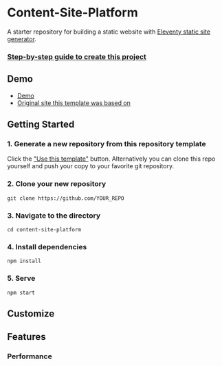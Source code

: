 # Content-Site-Platform

A starter repository for building a static website with [Eleventy static site generator](https://www.11ty.dev).

### [Step-by-step guide to create this project](STEPS.md)

## Demo

-   [Demo](#)
-   [Original site this template was based on](https://issue33.com/)

## Getting Started

### 1. Generate a new repository from this repository template

Click the ["Use this template"](https://github.com/BoolHandLuke/Content-Site-Platform/generate) button. Alternatively you can clone this repo yourself and push your copy to your favorite git repository.

### 2. Clone your new repository

```
git clone https://github.com/YOUR_REPO
```

### 3. Navigate to the directory

```
cd content-site-platform
```

### 4. Install dependencies

```
npm install
```

### 5. Serve

```
npm start
```

## Customize

## Features

### Performance
